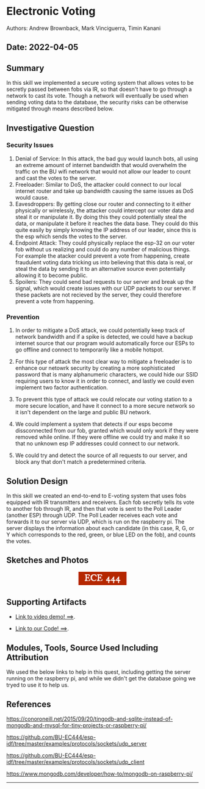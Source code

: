 # Electronic Voting
Authors: Andrew Brownback, Mark Vinciguerra, Timin Kanani

Date: 2022-04-05
-----

## Summary

In this skill we implemented a secure voting system that allows votes to be secretly passed between fobs via IR, so that doesn't have to go through a network to cast its vote. Though a network will eventually be used when sending voting data to the database, the security risks can be otherwise mitigated through means described below. 

## Investigative Question

### Security Issues
1.  Denial of Service: In this attack, the bad guy would launch bots, all using an extreme amount of internet bandwidth that would overwhelm the traffic on the BU wifi network that would not allow our leader to count and cast the votes to the server. 
2.  Freeloader: Similar to DoS, the attacker could connect to our local internet router and take up bandwidth causing the same issues as DoS would cause. 
3.  Eavesdroppers: By getting close our router and connecting to it either physically or wirelessly, the attacker could intercept our voter data and steal it or manipulate it. By doing this they could potentially steal the data, or manipulate it before it reaches the data base. They could do this quite easily by simply knowing the IP address of our leader, since this is the esp which sends the votes to the server.  
4.  Endpoint Attack: They could physically replace the esp-32 on our voter fob without us realizing and could do any number of malicious things. For example the atacker could prevent a vote from happening, create fraudulent voting data tricking us into believing that this data is real, or steal the data by sending it to an alternative source even potentially allowing it to become public. 
5.  Spoilers: They could send bad requests to our server and break up the signal, which would create issues with our UDP packets to our server. If these packets are not recieved by the server, they could therefore prevent a vote from happening. 

### Prevention
1.  In order to mitigate a DoS attack, we could potentially keep track of network bandwidth and if a spike is detected, we could have a backup internet source that our program would automatically force our ESPs to go offline and connect to temporarily like a mobile hotspot. 

2.  For this type of attack the most clear way to mitigate a freeloader is to enhance our netowrk security by creating a more sophisticated password that is many alphanumeric characters, we could hide our SSID requiring users to know it in order to connect, and lastly we could even implement two factor authentication. 

3.  To prevent this type of attack we could relocate our voting station to a more secure location, and have it connect to a more secure network so it isn't dependent on the large and public BU network.

4.  We could implement a system that detects if our esps become dissconnected from our fob, granted which would only work if they were removed while online. If they were offline we could try and make it so that no unknown esp IP addresses could connect to our network. 

5.  We could try and detect the source of all requests to our server, and block any that don't match a predetermined criteria. 

## Solution Design

In this skill we created an end-to-end to E-voting system that uses fobs equipped with IR transmitters and receivers. Each fob secretly tells its vote to another fob through IR, and then that vote is sent to the Poll Leader (another ESP) through UDP. The Poll Leader receives each vote and forwards it to our server via UDP, which is run on the raspberry pi. The server displays the information about each candidate (in this case, R, G, or Y which corresponds to the red, green, or blue LED on the fob), and counts the votes. 


## Sketches and Photos
<center><img src="./images/ece444.png" width="25%" /></center>  
<center> </center>


## Supporting Artifacts
- [Link to video demo! ==>](https://www.youtube.com/watch?v=7NL48_KedVY).

- [Link to our Code! ==>](https://github.com/BU-EC444/Team11-Team-Hobbit-Brownback-Vinciguerra-Kanani/tree/master/quest-4/code).

## Modules, Tools, Source Used Including Attribution

We used the below links to help in this quest, including getting the server running on the raspberry pi, and while we didn't get the database going we tryed to use it to help us. 

## References

https://conoroneill.net/2015/09/20/tingodb-and-sqlite-instead-of-mongodb-and-mysql-for-tiny-projects-or-raspberry-pi/

https://github.com/BU-EC444/esp-idf/tree/master/examples/protocols/sockets/udp_server

https://github.com/BU-EC444/esp-idf/tree/master/examples/protocols/sockets/udp_client

https://www.mongodb.com/developer/how-to/mongodb-on-raspberry-pi/


-----

